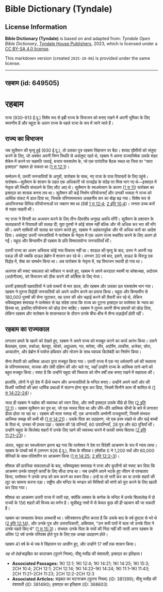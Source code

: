 # Bible Dictionary (Tyndale)

## License Information

**Bible Dictionary (Tyndale)** is based on and adapted from: _Tyndale Open Bible Dictionary_, [Tyndale House Publishers](https://tyndaleopenresources.com/), 2023, which is licensed under a [CC BY-SA 4.0 license](https://creativecommons.org/licenses/by-sa/4.0/legalcode.en).

This markdown version (created `2025-10-06`) is provided under the same license.



--------------------------------

## रहबाम (id: 649505)

रहबाम
=====

राजा (930–913 ई.पू.) विशेष रूप से इब्री राज्य के विभाजन को बनाए रखने में अपनी भूमिका के लिए स्मरणीय हैं और यहूदा के अलग राज्य के पहले राजा के रूप में जाने जाते हैं।

राज्य का विभाजन
---------------

जब सुलैमान की मृत्यु हुई (930 ई.पू.), तो उसका पुत्र रहबाम सिंहासन पर बैठा। शायद एप्रैमीयों को संतुष्ट करने के लिए, जो अक्सर अपनी निम्न स्थिति से असंतुष्ट रहते थे, रहबाम ने अपना राज्याभिषेक उसके शहर शेकेम में करने पर सहमति जताई, बजाय यरूशलेम के, जो एक पारंपरिक बैठक स्थल था जिस पर "सारा इस्राएल" सहमत हो सकता था ([1 रा 12:1](https://ref.ly/1Kgs12:1))।

सम्मेलन में, उत्तरी जनजातियों के अगुवों, यारोबाम के साथ, नए राजा के पास रियायतों के लिए पहुंचे। यारोबाम—सुलैमान के शासन के तहत एक अधिकारी जो राजद्रोह के संदेह पर मिस्र भाग गए थे—इस्राएल में नेतृत्व की स्थिति संभालने के लिए लौट आए थे। सुलैमान के स्वधर्मत्याग के कारण ([1 रा 11](https://ref.ly/1Kgs11:1-1Kgs11:43)) यारोबाम का इस्राएल का शासक बनना तय था। सुलैमान की कई निर्माण परियोजनाएँ और उनकी भव्यता ने राज्य को आर्थिक संकट में डाल दिया था, जिसके परिणामस्वरूप असहनीय कर का बोझ बढ़ गया। विशेष रूप से आपत्तिजनक विभिन्न परियोजनाओं पर जबरन श्रम था (देखें [1 रा 12:4](https://ref.ly/1Kgs12:4); [2 इति 10:4](https://ref.ly/2Chr10:4))। जनता उच्च करों से राहत चाहती थी।

नए राजा ने विनती का अध्ययन करने के लिए तीन\-दिवसीय अनुग्रह अवधि माँगी। सुलैमान के प्रशासन के सलाहकारों ने रियायतों की सलाह दी; युवा पुरुषों ने कोई संयम नहीं बल्कि और भी अधिक कर भार की माँग की। अपने साथियों की सलाह का पालन करते हुए, रहबाम ने अहंकारपूर्वक और भी अधिक करों का आदेश दिया। असंतुष्ट उत्तरी जनजातियों ने यारोबाम के नेतृत्व में एक अलग राज्य स्थापित करने के लिए अलग हो गईं। यहूदा और बिन्यामीन ही रहबाम के प्रति विश्वासयोग्य जनजातियाँ थीं।

उत्तरी राज्य का अलग अस्तित्व कोई नया विकास नहीं था। शाऊल की मृत्यु के बाद, उत्तर ने अपनी राह पकड़ ली थी जबकि दाऊद हेब्रोन में शासन कर रहे थे। लगभग 30 वर्ष बाद, इसने, दाऊद के विरुद्ध एक विद्रोह में, शेबा का समर्थन किया था। अब यारोबाम के नेतृत्व में, यह विभाजन स्थायी हो गया था।

अलगाव की स्पष्ट सफलता को स्वीकार न करते हुए, रहबाम ने अपने करदाता स्वामी या कोषाध्यक्ष, अदोराम (अदोनीराम), को विभाजन को ठीक करने की कोशिश के लिए भेजा। 

उत्तरी इस्राएली पक्षपातियों ने उसे पत्थरों से मार डाला, और रहबाम और उसका दल यरूशलेम भाग गया। रहबाम ने तुरन्त विद्रोही जनजातियों को अपने अधीन करने का प्रयास किया। यहूदा और बिन्यामीन से 180,000 पुरुषों की सेना जुटाकर, वह उत्तर की ओर चढ़ाई करने की तैयारी कर रहे थे, लेकिन भविष्यद्वक्ता शमायाह ने परमेश्वर से यह संदेश लाया कि राज्य का टूटना इस्राएल पर परमेश्वर के न्याय का हिस्सा था, इसलिए परियोजना को छोड़ देना चाहिए। रहबाम ने तुरन्त अपनी सैन्य प्रयासों को छोड़ दिया, लेकिन रहबाम और यारोबाम के शासनकाल के दौरान उनके बीच\-बीच में सैन्य लड़ाईयाँ होती रहीं।

रहबाम का राज्यकाल
-----------------

लगातार हमले के खतरे को देखते हुए, रहबाम ने अपने राज्य को मजबूत करने का कार्य आरंभ किया। उसने बैतलहम, एताम, तकोआ, बेतसूर, सोको, अदुल्लाम, गत, मारेशा, जीप, अदोरैम, लाकीश, अजेका, सोरा, अय्यालोन, और हेब्रोन में पर्याप्त हथियार और भोजन के साथ व्यापक किलेबंदी का निर्माण किया।

सैन्य तैयारी को आत्मिक आधार द्वारा मजबूत किया गया। उत्तरी राज्य में एक नए धर्मत्यागी धर्म की स्थापना के परिणामस्वरूप, याजक और लेवी दक्षिण की ओर चले गए, जहाँ उन्होंने राज्य के आत्मिक ताने\-बाने को बहुत मजबूत किया। स्पष्ट है कि उन्होंने यहूदा की स्थिरता को तीन वर्षों तक बनाए रखने में सहायता की।

हालांकि, लोगों ने पूरे देश में ऊँचे स्थान और अन्यजातियों के मन्दिर बनाए। उन्होंने अपने चारों ओर की विधर्मी जातियों की भ्रष्ट धार्मिक प्रथाओं में संलग्न होना शुरू कर दिया, जिसमें घिनौने काम भी शामिल थे ([1 रा 14:22–24](https://ref.ly/1Kgs14:22-1Kgs14:24))।

जल्द ही रहबाम ने यहोवा की व्यवस्था को त्याग दिया, और सभी इस्राएल उसके पीछे हो लिए ([2 इति 12:1](https://ref.ly/2Chr12:1))। रहबाम सुलैमान का पुत्र था, जो एक व्यस्त पिता था और धीरे\-धीरे आत्मिक चीजों के बारे में लगातार ढीला होता जा रहा था। रहबाम की माता नामाह थीं, एक अन्यजाति अम्मोनी राजकुमारी, जिसमें संभवतः आत्मिक समझ की कमी थी ([1 रा 14:21](https://ref.ly/1Kgs14:21))। उसके पिता का उदाहरण, जो एक हरम रखते थे और कई बच्चों के पिता थे, उनका भी प्रभाव पड़ा। रहबाम की 18 पत्नियाँ, 60 उपपत्नियाँ, 28 पुत्र और 60 पुत्रियाँ थीं। उन्होंने यहूदा के किलेबंद शहरों में उनके लिए रहने की व्यवस्था करने में काफी समय बिताया ([2 इति 11:21–23](https://ref.ly/2Chr11:21-2Chr11:23))।

अंततः, यहूदा का स्वधर्मत्याग इतना बढ़ गया कि परमेश्वर ने देश पर विदेशी आक्रमण के रूप में न्याय लाया। रहबाम के पांचवें वर्ष में (लगभग 926 ई.पू.), मिस्र के शीशक I (शेशोंक I) ने 1,200 रथों और 60,000 सैनिकों के साथ पलिश्तीन पर आक्रमण किया ([1 रा 14:25](https://ref.ly/1Kgs14:25); [2 इति 12:2–3](https://ref.ly/2Chr12:2-2Chr12:3))।

शीशक की प्रारंभिक सफलताओं के बाद, भविष्यद्वक्ता शमायाह ने राजा और कुलीनों को स्पष्ट कर दिया कि आक्रमण उनके पापपूर्ण कार्यों के लिए सीधा दण्ड था। जब उन्होंने अपने भटके हुए जीवन से पश्चाताप किया, परमेश्वर ने उनके दण्ड को कम करने का वचन दिया। उन्हें या तो भारी कर का या उनके शहरों की लूट का सामना करना पड़ा। राष्ट्रीय और मन्दिर के भण्डार को मिस्रियों की मांगों को पूरा करने के लिए खाली कर दिया गया।

शीशक का आक्रमण उत्तरी राज्य में जारी रहा, क्योंकि लक्सर के कर्णक के मन्दिर में उनके शिलालेख में दो राज्यों के 156 शहरों की विजय का वर्णन है। सूचीबद्ध नामों में से केवल कुछ की ही पहचान की जा सकती है।

रहबाम का पश्चाताप केवल अस्थायी था। पवित्रशास्त्र इंगित करता है कि उसके बाद के वर्ष दुष्टता से भरे थे ([2 इति 12:14](https://ref.ly/2Chr12:14)), और उनके पुत्र और उत्तराधिकारी, अबिय्याम, "उन सभी पापों में चला जो उनके पिता ने उनके पहले किए थे" ([1 रा 15:3](https://ref.ly/1Kgs15:3))। संभवतः उनके पिता के पापों की निंदा नहीं की जाती अगर रहबाम के अंतिम 12 वर्ष उनके परिपक्व होते पुत्र के लिए एक अच्छा उदाहरण होते।

रहबाम 41 वर्ष के थे जब वे सिंहासन पर आसीन हुए, और उन्होंने 17 वर्षों तक शासन किया।

*यह भी देखें* बाइबिल का कालक्रम (पुराने नियम); यीशु मसीह की वंशावली; इस्राएल का इतिहास I

* **Associated Passages:** 1KI 12:1; 1KI 12:4; 1KI 14:21; 1KI 14:25; 1KI 15:3; 2CH 10:4; 2CH 12:1; 2CH 12:14; 1KI 14:22–1KI 14:24; 1KI 11:1–1KI 11:43; 2CH 11:21–2CH 11:23; 2CH 12:2–2CH 12:3
* **Associated Articles:** बाइबल का घटनाक्रम (पुराना नियम) (ID: 381399); यीशु मसीह की वंशावली (ID: 381490); इस्राएल का इतिहास  (ID: 368603)

